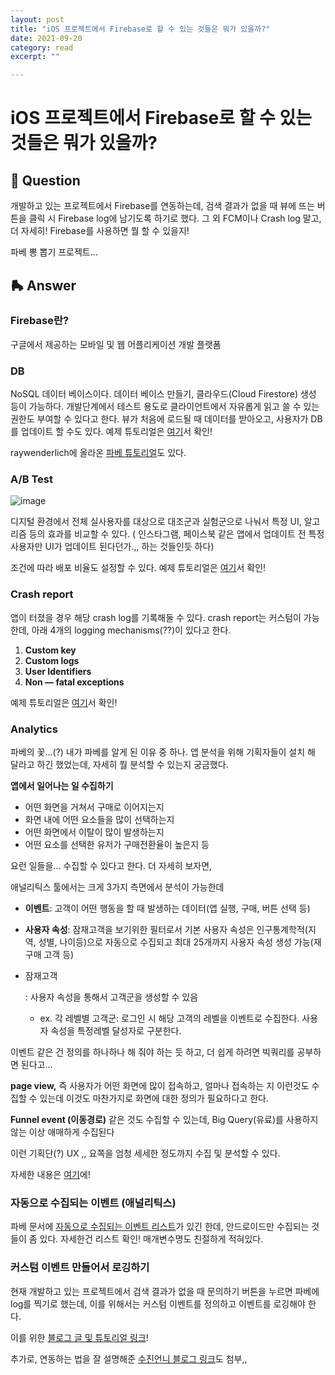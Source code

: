 ```yaml
---
layout: post
title: "iOS 프로젝트에서 Firebase로 할 수 있는 것들은 뭐가 있을까?" 
date: 2021-09-20
category: read 
excerpt: ""

---
```


# iOS 프로젝트에서 Firebase로 할 수 있는 것들은 뭐가 있을까?

## 🦭 Question

개발하고 있는 프로젝트에서  Firebase를 연동하는데,
 검색 결과가 없을 때 뷰에 뜨는 버튼을 클릭 시 Firebase log에 남기도록 하기로 했다. 그 외 FCM이나 Crash log 말고, 더 자세히! Firebase를 사용하면 뭘 할 수 있을지!

파베 뽕 뽑기 프로젝트...

## 🛼 Answer

### **Firebase란?**

구글에서 제공하는 모바일 및 웹 어플리케이션 개발 플랫폼

### DB

NoSQL 데이터 베이스이다. 데이터 베이스 만들기, 클라우드(Cloud Firestore) 생성 등이 가능하다. 개발단계에서 테스트 용도로 클라이언트에서 자유롭게 읽고 쓸 수 있는 권한도 부여할 수 있다고 한다. 뷰가 처음에 로드될 때 데이터를 받아오고, 사용자가 DB를 업데이트 할 수도 있다. 예제 튜토리얼은 [여기](https://yagom.net/forums/topic/firebase-사용해-보기/)서 확인!

raywenderlich에 올라온 [파베 튜토리얼](https://www.raywenderlich.com/21133526-firebase-tutorial-getting-started)도 있다.

### A/B Test

![image](https://user-images.githubusercontent.com/28949235/133987440-39dec3dd-4090-4353-9a15-0a963bf716e9.png)

디지털 환경에서 전체 실사용자를 대상으로 대조군과 실험군으로 나눠서 특정 UI, 알고리즘 등의 효과를 비교할 수 있다. ( 인스타그램, 페이스북 같은 앱에서 업데이트 전 특정 사용자만 UI가 업데이트 된다던가.,, 하는 것들인듯 하다)

조건에 따라 배포 비율도 설정할 수 있다. 예제 튜토리얼은 [여기](https://www.raywenderlich.com/20974552-firebase-tutorial-ios-a-b-testing)서 확인!

### Crash report

앱이 터졌을 경우 해당 crash log를 기록해둘 수 있다. crash report는 커스텀이 가능한데, 아래 4개의 logging mechanisms(??)이 있다고 한다.

1. **Custom key**
2. **Custom logs**
3. **User Identifiers**
4. **Non — fatal exceptions**

예제 튜토리얼은 [여기](https://medium.com/@paulsoham/firebase-crashlytics-in-ios-swift-1d8c9aec63d0)서 확인!

### Analytics

파베의 꽃...(?) 내가 파베를 알게 된 이유 중 하나. 앱 분석을 위해 기획자들이 설치 해 달라고 하긴 했었는데, 자세히 뭘 분석할 수 있는지 궁금했다.

**앱에서 일어나는 일 수집하기**

- 어떤 화면을 거쳐서 구매로 이어지는지
- 화면 내에 어떤 요소들을 많이 선택하는지
- 어떤 화면에서 이탈이 많이 발생하는지
- 어떤 요소를 선택한 유저가 구매전환율이 높은지 등

요런 일들을... 수집할 수 있다고 한다. 더 자세히 보자면,

애널리틱스 툴에서는 크게 3가지 측면에서 분석이 가능한데

- **이벤트**: 고객이 어떤 행동을 할 때 발생하는 데이터(앱 실행, 구매, 버튼 선택 등)

- **사용자 속성**: 잠재고객을 보기위한 필터로서 기본 사용자 속성은 인구통계학적(지역, 성별, 나이등)으로 자동으로 수집되고 최대 25개까지 사용자 속성 생성 가능(재구매 고객 등)

- 잠재고객

  : 사용자 속성을 통해서 고객군을 생성할 수 있음

  - ex. 각 레벨별 고객군: 로그인 시 해당 고객의 레벨을 이벤트로 수집한다. 사용자 속성을 특정레벨 달성자로 구분한다.

이벤트 같은 건 정의를 하나하나 해 줘야 하는 듯 하고, 더 쉽게 하려면 빅쿼리를 공부하면 된다고...

**page view,** 즉 사용자가 어떤 화면에 많이 접속하고, 얼마나 접속하는 지 이런것도 수집할 수 있는데 이것도 마찬가지로 화면에 대한 정의가 필요하다고 한다.

**Funnel event (이동경로)** 같은 것도 수집할 수 있는데, Big Query(유료)를 사용하지 않는 이상 애매하게 수집된다

이런 기획단(?) UX ,, 요쪽을 엄청 세세한 정도까지 수집 및 분석할 수 있다.

자세한 내용은 [여기](https://medium.com/@cute3681/4-firebase-analytics-살펴보기-2818fa683cb5)에!

### 자동으로 수집되는 이벤트 (애널리틱스)

파베 문서에 [자동으로 수집되는 이벤트 리스트](https://support.google.com/firebase/answer/9234069?visit_id=637665242270722933-1085911871&rd=1)가 있긴 한데, 안드로이드만 수집되는 것들이 좀 있다. 자세한건 리스트 확인! 매개변수명도 친절하게 적혀있다.

### 커스텀 이벤트 만들어서 로깅하기

현재 개발하고 있는 프로젝트에서 검색 결과가 없을 때 문의하기 버튼을 누르면
 파베에 log를 찍기로 했는데, 이를 위해서는 커스텀 이벤트를 정의하고 이벤트를 로깅해야 한다.

이를 위한 [블로그 글 및 튜토리얼 링크](https://sweetcoding.tistory.com/53)!

추가로, 연동하는 법을 잘 설명해준 [수진언니 블로그 링크](https://sujinnaljin.medium.com/ios-firebase-파이어베이스-연동-56bcc972ec8f)도 첨부,,
